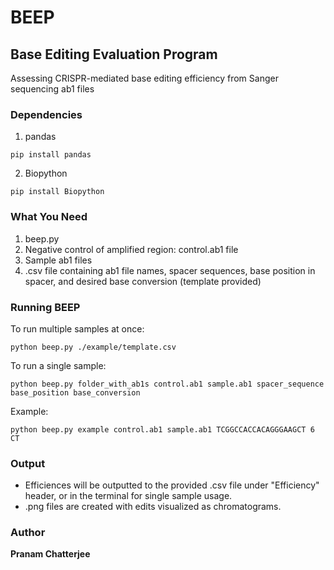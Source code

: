 # BEEP

## Base Editing Evaluation Program

Assessing CRISPR-mediated base editing efficiency from Sanger sequencing ab1 files

### Dependencies

1. pandas
```
pip install pandas
```
2. Biopython
```
pip install Biopython
```

### What You Need

1. beep.py
2. Negative control of amplified region: control.ab1 file 
3. Sample ab1 files
4. .csv file containing ab1 file names, spacer sequences, base position in spacer, and desired base conversion (template provided)


### Running BEEP

To run multiple samples at once:
```
python beep.py ./example/template.csv
```
To run a single sample:
```
python beep.py folder_with_ab1s control.ab1 sample.ab1 spacer_sequence base_position base_conversion
```
Example:
```
python beep.py example control.ab1 sample.ab1 TCGGCCACCACAGGGAAGCT 6 CT
```
### Output
* Efficiences will be outputted to the provided .csv file under "Efficiency" header, or in the terminal for single sample usage. 
* .png files are created with edits visualized as chromatograms.

### Author

**Pranam Chatterjee** 